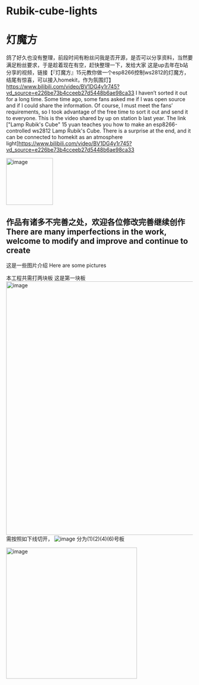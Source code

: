 # Rubik-cube-lights
# 灯魔方
鸽了好久也没有整理，前段时间有粉丝问我是否开源，是否可以分享资料，当然要满足粉丝要求，于是趁着现在有空，赶快整理一下，发给大家
这是up去年在b站分享的视频，链接【『灯魔方』15元教你做一个esp8266控制ws2812的灯魔方，结尾有惊喜，可以接入homekit，作为氛围灯】https://www.bilibili.com/video/BV1DG4y1r745?vd_source=e226be73b4cceeb27d5448b6ae98ca33
I haven’t sorted it out for a long time. Some time ago, some fans asked me if I was open source and if I could share the information. Of course, I must meet the fans’ requirements, so I took advantage of the free time to sort it out and send it to everyone.
This is the video shared by up on station b last year. The link ["Lamp Rubik's Cube" 15 yuan teaches you how to make an esp8266-controlled ws2812 Lamp Rubik's Cube. There is a surprise at the end, and it can be connected to homekit as an atmosphere light]https://www.bilibili.com/video/BV1DG4y1r745?vd_source=e226be73b4cceeb27d5448b6ae98ca33

<img width="126" alt="image" src="https://user-images.githubusercontent.com/60685266/221102805-60a1a15b-306b-468c-a072-d7898cd1bcb4.png">

作品有诸多不完善之处，欢迎各位修改完善继续创作
There are many imperfections in the work, welcome to modify and improve and continue to create
----
这是一些图片介绍
Here are some pictures

本工程共需打两块板
这是第一块板
<img width="682" alt="image" src="https://user-images.githubusercontent.com/60685266/221106636-12ef407b-2014-42f7-98a9-43d6e9fe1dd1.png">
需按照如下线切开，
![image](https://user-images.githubusercontent.com/60685266/221107147-d0d8aeea-30df-43ff-bb2a-d2eb86afad83.png)
分为(1)(2)(4)(6)号板

<img width="353" alt="image" src="https://user-images.githubusercontent.com/60685266/221105162-65ca8930-33b9-4587-a355-ba7cb1399ec3.png">
